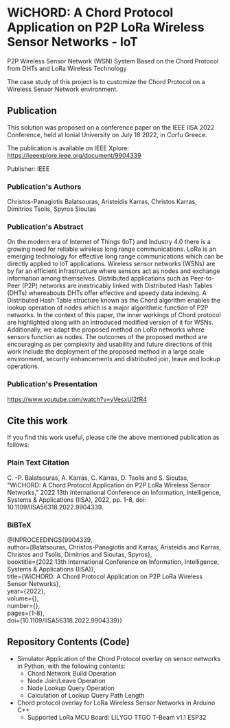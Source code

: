 # WiCHORD: A Chord Protocol Application on P2P LoRa Wireless Sensor Networks - IoT
P2P Wireless Sensor Network (WSN) System Based on the Chord Protocol from DHTs and LoRa Wireless Technology

The case study of this project is to customize the Chord Protocol on a Wireless Sensor Network environment.

## Publication
This solution was proposed on a conference paper on the IEEE IISA 2022 Conference, held at Ionial University on July 18 2022, in Corfu Greece.

The publication is available on IEEE Xplore: https://ieeexplore.ieee.org/document/9904339

Publisher: IEEE

### Publication's Authors
Christos-Panagiotis Balatsouras, Aristeidis Karras, Christos Karras, Dimitrios Tsolis, Spyros Sioutas

### Publication's Abstract
On the modern era of Internet of Things (IoT) and Industry 4.0 there is a growing need for reliable wireless long range communications. LoRa is an emerging technology for effective long range communications which can be directly applied to IoT applications. Wireless sensor networks (WSNs) are by far an efficient infrastructure where sensors act as nodes and exchange information among themselves. Distributed applications such as Peer-to-Peer (P2P) networks are inextricably linked with Distributed Hash Tables (DHTs) whereabouts DHTs offer effective and speedy data indexing. A Distributed Hash Table structure known as the Chord algorithm enables the lookup operation of nodes which is a major algorithmic function of P2P networks. In the context of this paper, the inner workings of Chord protocol are highlighted along with an introduced modified version of it for WSNs. Additionally, we adapt the proposed method on LoRa networks where sensors function as nodes. The outcomes of the proposed method are encouraging as per complexity and usability and future directions of this work include the deployment of the proposed method in a large scale environment, security enhancements and distributed join, leave and lookup operations.

### Publication's Presentation
https://www.youtube.com/watch?v=yVesxUl2fR4

## Cite this work
If you find this work useful, please cite the above mentioned publication as follows:

### Plain Text Citation
C. -P. Balatsouras, A. Karras, C. Karras, D. Tsolis and S. Sioutas, "WiCHORD: A Chord Protocol Application on P2P LoRa Wireless Sensor Networks," 2022 13th International Conference on Information, Intelligence, Systems & Applications (IISA), 2022, pp. 1-8, doi: 10.1109/IISA56318.2022.9904339.

### BiBTeX
@INPROCEEDINGS{9904339,  
author={Balatsouras, Christos-Panagiotis and Karras, Aristeidis and Karras, Christos and Tsolis, Dimitrios and Sioutas, Spyros},  
booktitle={2022 13th International Conference on Information, Intelligence, Systems & Applications (IISA)},   
title={WiCHORD: A Chord Protocol Application on P2P LoRa Wireless Sensor Networks},   
year={2022},  
volume={},  
number={},  
pages={1-8},  
doi={10.1109/IISA56318.2022.9904339}}

## Repository Contents (Code)
- Simulator Application of the Chord Protocol overlay on sensor networks in Python, with the following contents:
  * Chord Network Build Operation
  * Node Join/Leave Operation
  * Node Lookup Query Operation
  * Calculation of Lookup Query Path Length
- Chord protocol overlay for LoRa Wireless Sensor Networks in Arduino C++
  * Supported LoRa MCU Board: LILYGO TTGO T-Beam v1.1 ESP32
